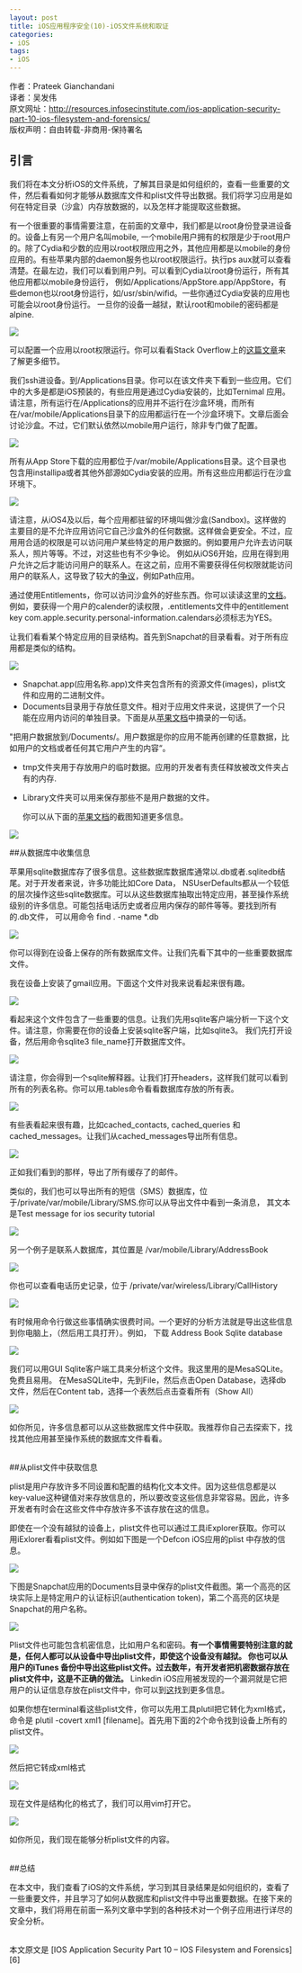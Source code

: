 ```yaml
---
layout: post  
title: iOS应用程序安全(10)-iOS文件系统和取证  
categories:  
- iOS  
tags:    
- iOS 
---   
```


作者：Prateek Gianchandani  
译者：吴发伟  
原文网址：http://resources.infosecinstitute.com/ios-application-security-part-10-ios-filesystem-and-forensics/  
版权声明：自由转载-非商用-保持署名

## 引言

我们将在本文分析iOS的文件系统，了解其目录是如何组织的，查看一些重要的文件，然后看看如何才能够从数据库文件和plist文件导出数据。我们将学习应用是如何在特定目录（沙盒）内存放数据的，以及怎样才能提取这些数据。

有一个很重要的事情需要注意，在前面的文章中，我们都是以root身份登录进设备的。设备上有另一个用户名叫mobile, 一个mobile用户拥有的权限是少于root用户的。除了Cydia和少数的应用以root权限应用之外，其他应用都是以mobile的身份应用的。有些苹果内部的daemon服务也以root权限运行。执行ps aux就可以查看清楚。在最左边，我们可以看到用户列。可以看到Cydia以root身份运行，所有其他应用都以mobile身份运行，
例如/Applications/AppStore.app/AppStore，有些demon也以root身份运行，如/usr/sbin/wifid。一些你通过Cydia安装的应用也可能会以root身份运行。
一旦你的设备一越狱，默认root和mobile的密码都是alpine.

![](http://resources.infosecinstitute.com/wp-content/uploads/072913_1331_IOSApplicat1.png)


可以配置一个应用以root权限运行。你可以看看Stack Overflow上的[这篇文章][1]来了解更多细节。


我们ssh进设备。到/Applications目录。你可以在该文件夹下看到一些应用。它们中的大多是都是iOS预装的，有些应用是通过Cydia安装的，比如Ternimal 应用。请注意，所有运行在/Applications的应用并不运行在沙盒环境，而所有在/var/mobile/Applications目录下的应用都运行在一个沙盒环境下。文章后面会讨论沙盒。不过，它们默认依然以mobile用户运行，除非专门做了配置。


![](http://2we26u4fam7n16rz3a44uhbe1bq2.wpengine.netdna-cdn.com/wp-content/uploads/072913_1331_IOSApplicat2.png)

所有从App Store下载的应用都位于/var/mobile/Applications目录。这个目录也包含用installipa或者其他外部源如Cydia安装的应用。所有这些应用都运行在沙盒环境下。

![](http://resources.infosecinstitute.com/wp-content/uploads/072913_1331_IOSApplicat3.png)


请注意，从iOS4及以后，每个应用都驻留的环境叫做沙盒(Sandbox)。这样做的主要目的是不允许应用访问它自己沙盒外的任何数据。这样做会更安全。不过，应用用合适的权限是可以访问用户某些特定的用户数据的。例如要用户允许去访问联系人，照片等等。不过，对这些也有不少争论。
例如从iOS6开始，应用在得到用户允许之后才能访问用户的联系人。在这之前，应用不需要获得任何权限就能访问用户的联系人，这导致了较大的[争议][2]，例如Path应用。

通过使用Entitlements，你可以访问沙盒外的好些东西。你可以读读这里的[文档][3]。例如，要获得一个用户的calender的读权限，.entitlements文件中的entitlement key com.apple.security.personal-information.calendars必须标志为YES。

让我们看看某个特定应用的目录结构。首先到Snapchat的目录看看。对于所有应用都是类似的结构。

![](http://resources.infosecinstitute.com/wp-content/uploads/072913_1331_IOSApplicat4.png)



  * Snapchat.app(应用名称.app)文件夹包含所有的资源文件(images)，plist文件和应用的二进制文件。
  * Documents目录用于存放任意文件。相对于应用文件来说，这提供了一个只能在应用内访问的单独目录。下面是从[苹果文档][4]中摘录的一句话。

"把用户数据放到/Documents/。用户数据是你的应用不能再创建的任意数据，比如用户的文档或者任何其它用户产生的内容“。

* tmp文件夹用于存放用户的临时数据。应用的开发者有责任释放被改文件夹占有的内存.
* Library文件夹可以用来保存那些不是用户数据的文件。



  你可以从下面的[苹果文档][5]的截图知道更多信息。

![](http://resources.infosecinstitute.com/wp-content/uploads/072913_1331_IOSApplicat5.png)


##从数据库中收集信息


苹果用sqlite数据库存了很多信息。这些数据库数据库通常以.db或者.sqlitedb结尾。对于开发者来说，许多功能比如Core Data， NSUserDefaults都从一个较低的层次操作这些sqlite数据库。可以从这些数据库抽取出特定应用，甚至操作系统级别的许多信息。可能包括电话历史或者应用内保存的邮件等等。要找到所有的.db文件，
可以用命令 find . -name *.db

![](http://resources.infosecinstitute.com/wp-content/uploads/072913_1331_IOSApplicat6.png)

你可以得到在设备上保存的所有数据库文件。让我们先看下其中的一些重要数据库文件。

我在设备上安装了gmail应用。下面这个文件对我来说看起来很有趣。

![](http://resources.infosecinstitute.com/wp-content/uploads/072913_1331_IOSApplicat7.png)

看起来这个文件包含了一些重要的信息。让我们先用sqlite客户端分析一下这个文件。请注意，你需要在你的设备上安装sqlite客户端，比如sqlite3。
我们先打开设备，然后用命令sqlite3 file_name打开数据库文件。

![](http://resources.infosecinstitute.com/wp-content/uploads/072913_1331_IOSApplicat8.png)

请注意，你会得到一个sqlite解释器。让我们打开headers，这样我们就可以看到所有的列表名称。你可以用.tables命令看看数据库存放的所有表。

![](http://resources.infosecinstitute.com/wp-content/uploads/072913_1331_IOSApplicat9.png)

有些表看起来很有趣，比如cached_contacts, cached_queries 和 cached_messages。让我们从cached_messages导出所有信息。

![](http://resources.infosecinstitute.com/wp-content/uploads/072913_1331_IOSApplicat10.png)


正如我们看到的那样，导出了所有缓存了的邮件。

类似的，我们也可以导出所有的短信（SMS）数据库，位于/private/var/mobile/Library/SMS.你可以从导出文件中看到一条消息，
其文本是Test message for ios security tutorial

![](http://resources.infosecinstitute.com/wp-content/uploads/072913_1331_IOSApplicat11.png)


另一个例子是联系人数据库，其位置是 /var/mobile/Library/AddressBook

![](http://resources.infosecinstitute.com/wp-content/uploads/072913_1331_IOSApplicat12.png)



你也可以查看电话历史记录，位于 /private/var/wireless/Library/CallHistory

![](http://resources.infosecinstitute.com/wp-content/uploads/072913_1331_IOSApplicat13.png)



有时候用命令行做这些事情确实很费时间。一个更好的分析方法就是导出这些信息到你电脑上，（然后用工具打开）。例如，
下载 Address Book Sqlite database

![](http://resources.infosecinstitute.com/wp-content/uploads/072913_1331_IOSApplicat14.png)

我们可以用GUI Sqlite客户端工具来分析这个文件。我这里用的是MesaSQLite。免费且易用。
在MesaSQLite中，先到File，然后点击Open Database，选择db文件，然后在Content tab，选择一个表然后点击查看所有（Show All）

![](http://resources.infosecinstitute.com/wp-content/uploads/072913_1331_IOSApplicat15.png)


如你所见，许多信息都可以从这些数据库文件中获取。我推荐你自己去探索下，找找其他应用甚至操作系统的数据库文件看看。

<br>
##从plist文件中获取信息

plist是用户存放许多不同设置和配置的结构化文本文件。因为这些信息都是以key-value这种键值对来存放信息的，所以要改变这些信息非常容易。因此，许多开发者有时会在这些文件中存放许多不该存放在这的信息。

即使在一个没有越狱的设备上，plist文件也可以通过工具iExplorer获取。你可以用iExlorer看看plist文件。例如如下图是一个Defcon iOS应用的plist
中存放的信息。

![](http://resources.infosecinstitute.com/wp-content/uploads/072913_1331_IOSApplicat16.png)


下图是Snapchat应用的Documents目录中保存的plist文件截图。第一个高亮的区块实际上是特定用户的认证标识(authentication token)，第二个高亮的区块是
Snapchat的用户名称。

![](http://resources.infosecinstitute.com/wp-content/uploads/072913_1331_IOSApplicat17.png)


Plist文件也可能包含机密信息，比如用户名和密码。**有一个事情需要特别注意的就是，任何人都可以从设备中导出plist文件，即使这个设备没有越狱。
你也可以从用户的iTunes 备份中导出这些plist文件。过去数年，有开发者把机密数据存放在plist文件中，这是不正确的做法。**
Linkedin iOS应用被发现的一个漏洞就是它把用户的认证信息存放在plist文件中，你可以到[这][7]找到更多信息。

如果你想在terminal看这些plist文件，你可以先用工具plutil把它转化为xml格式，命令是  plutil -covert xml1 [filename]。首先用下面的2个命令找到设备上所有的plist文件。

![](http://resources.infosecinstitute.com/wp-content/uploads/072913_1331_IOSApplicat18.png)

然后把它转成xml格式

![](http://resources.infosecinstitute.com/wp-content/uploads/072913_1331_IOSApplicat19.png)


现在文件是结构化的格式了，我们可以用vim打开它。

![](http://resources.infosecinstitute.com/wp-content/uploads/072913_1331_IOSApplicat20.png)

如你所见，我们现在能够分析plist文件的内容。

<br>
##总结

在本文中，我们查看了iOS的文件系统，学习到其目录结果是如何组织的，查看了一些重要文件，并且学习了如何从数据库和plist文件中导出重要数据。在接下来的文章中，我们将用在前面一系列文章中学到的各种技术对一个例子应用进行详尽的安全分析。


<br/>
本文原文是 [IOS Application Security Part 10 – IOS Filesystem and Forensics][6]


[1]: http://stackoverflow.com/questions/7841344/gaining-root-permissions-on-ios-for-nsfilemanager-jailbreak/8796556#8796556
[2]:http://arstechnica.com/gadgets/2012/02/path-addresses-privacy-controversy-but-social-apps-remain-a-risk-to-users/
[3]:http://developer.apple.com/library/ios/
[4]:https://developer.apple.com/library/mac/navigation/
[5]:http://developer.apple.com/library/mac/
[6]:http://resources.infosecinstitute.com/ios-application-security-part-10-ios-filesystem-and-forensics/
[7]:http://blog.scoopz.com/2012/04/07/linkedin-ios-app-also-vulnerable-to-plist-identity-theft/
